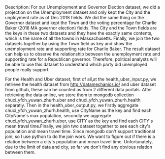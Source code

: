 Description:
For our Unemployment and Governor Election dataset, we did a projection on the Unemployment dataset and only kept the City and the unployment rate as of Dec 2018 fields. 
We did the same thing on the Governor dataset and kept the Town and the voting percentage for Charlie Baker (2018 MA governor election) fields.
The City and the Town fields are the keys in these two datasets and they have the exactly same contents, which is the name of all the towns in Massachusetts. Finally, we join the two datasets together by using the Town field as key and show the unemployment rate and supporting rate for Charlie Baker. 
The result dataset can help us to observe the relationship between the unemployment rate and supporting rate for a Republican governor. Therefore, political analysts will be able to use this dataset to understand which party did unemployed people really support.

For the Health and Uber dataset, first of all,at the health_uber_input.py, we retrieve the health dataset from http://datamechanics.io/ and uber dataset from github, these can be counted as from 2 different data portals. After retrieving the data online, we store them to mongodb collection chuci_yfch_yuwan_zhurh.uber and chuci_yfch_yuwan_zhurh.health separatly. Then in the health_uber_output.py, we firstly aggregate chuci_yfch_yuwan_zhurh.health, use CityName as the key and find each CityName's max population, secondly we aggregate chuci_yfch_yuwan_zhurh.uber, use CITY as the key and find each CITY's mean travel time.Finally, we join two dataset together to see each city's population and mean travel time. Since mongodb don't support traditional join, so I use python to do the join work. We want to figure out if there is a relation between a city's population and mean travel time. Unfortunately, due to the limit of data and city, so far we don't find any obvious relation between them.
